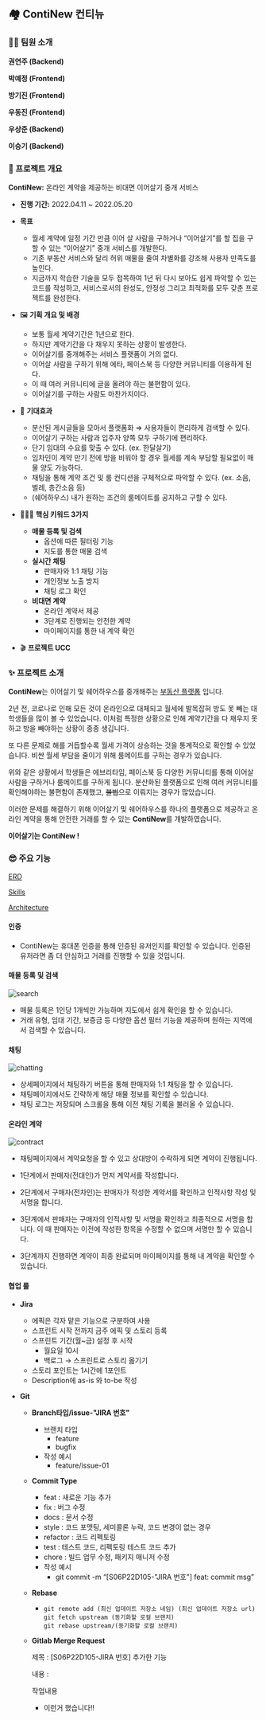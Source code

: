 ## 🏘 ContiNew 컨티뉴



### 🧑👩 팀원 소개

**권연주 (Backend)**

**박예정 (Frontend)**

**방기진 (Frontend)**

**우동진 (Frontend)**

**우상준 (Backend)**

**이승기 (Backend)**



### 📄 프로젝트 개요

**ContiNew:** 온라인 계약을 제공하는 비대면 이어살기 중개 서비스



- **진행 기간:** 2022.04.11 ~ 2022.05.20
- **목표**
  - 월세 계약에 일정 기간 만큼 이어 살 사람을 구하거나 “이어살기”를 할 집을 구할 수 있는 “이어살기” 중개 서비스를 개발한다.
  - 기존 부동산 서비스와 달리 허위 매물을 줄여 차별화를 강조해 사용자 만족도를 높인다.
  - 지금까지 학습한 기술을 모두 접목하여 1년 뒤 다시 보아도 쉽게 파악할 수 있는 코드를 작성하고,  서비스로서의 완성도, 안정성 그리고 최적화를 모두 갖춘 프로젝트를 완성한다.



- 🖼 **기획 개요 및 배경**
  - 보통 월세 계약기간은 1년으로 한다.
  - 하지만 계약기간을 다 채우지 못하는 상황이 발생한다.
  - 이어살기를 중개해주는 서비스 플랫폼이 거의 없다.
  - 이어살 사람을 구하기 위해 에타, 페이스북 등 다양한 커뮤니티를 이용하게 된다.
  - 이 때 여러 커뮤니티에 글을 올려야 하는 불편함이 있다.
  - 이어살기를 구하는 사람도 마찬가지이다.



- 🎉 **기대효과**
  - 분산된 게시글들을 모아서 플랫폼화 ⇒ 사용자들이 편리하게 검색할 수 있다.
  - 이어살기 구하는 사람과 입주자 양쪽 모두 구하기에 편리하다.
  - 단기 임대의 수요를 맞출 수 있다. (ex. 한달살기)
  - 임차인이 계약 만기 전에 방을 비워야 할 경우 월세를 계속 부담할 필요없이 매물 양도 가능하다.
  - 채팅을 통해 계약 조건 및 룸 컨디션을 구체적으로 파악할 수 있다. (ex. 소음, 벌레, 층간소음 등)
  - (쉐어하우스) 내가 원하는 조건의 룸메이트를 공지하고 구할 수 있다.



- 👩‍👧‍👦 **핵심 키워드 3가지**
  - **매물 등록 및 검색**
    - 옵션에 따른 필터링 기능
    - 지도를 통한 매물 검색
  - **실시간 채팅**
    - 판매자와 1:1 채팅 기능
    - 개인정보 노출 방지
    - 채팅 로그 확인
  - **비대면 계약**
    - 온라인 계약서 제공
    - 3단계로 진행되는 안전한 계약
    - 마이페이지를 통한 내 계약 확인



- 🎬 **프로젝트 UCC**



### ✨ 프로젝트 소개



**ContiNew**는 이어살기 및 쉐어하우스를 중개해주는 <u>부동산 플랫폼</u> 입니다.

2년 전, 코로나로 인해 모든 것이 온라인으로 대체되고 월세에 발목잡혀 방도 못 빼는 대학생들을 많이 볼 수 있었습니다. 이처럼 특정한 상황으로 인해 계약기간을 다 채우지 못하고 방을 빼야하는 상황이 종종 생깁니다.

또 다른 문제로 해를 거듭할수록 월세 가격이 상승하는 것을 통계적으로 확인할 수 있었습니다. 비싼 월세 부담을 줄이기 위해 룸메이트를 구하는 경우가 있습니다.

위와 같은 상황에서 학생들은 에브리타임, 페이스북 등 다양한 커뮤니티를 통해 이어살 사람을 구하거나 룸메이트를 구하게 됩니다. 분산화된 플랫폼으로 인해 여러 커뮤니티를 확인해야하는 불편함이 존재했고, ~~불법~~으로 이뤄지는 경우가 많았습니다.

이러한 문제를 해결하기 위해 이어살기 및 쉐어하우스를 하나의 플랫폼으로 제공하고 온라인 계약을 통해 안전한 거래를 할 수 있는 **ContiNew**를 개발하였습니다.



**이어살기는 ContiNew !**



### 😎 주요 기능

[ERD](https://cdn.discordapp.com/attachments/962869113766707270/982186583476301894/unknown.png)

[Skills](https://user-images.githubusercontent.com/97500667/171811829-3e353947-8c26-4fb8-a15e-6f0839e732a5.png)

[Architecture](https://user-images.githubusercontent.com/97500667/171812103-68bb150a-d704-4bdc-bebc-fa33ba1d33e5.png)

#### 인증

- ContiNew는 휴대폰 인증을 통해 인증된 유저인지를 확인할 수 있습니다. 인증된 유저라면 좀 더 안심하고 거래를 진행할 수 있을 것입니다.

#### 매물 등록 및 검색

![search](https://user-images.githubusercontent.com/97500667/171806927-8d3e9777-f6b6-49bd-a629-97e263ebdfd4.png)



- 매물 등록은 1인당 1개씩만 가능하며 지도에서 쉽게 확인을 할 수 있습니다. 
- 거래 유형, 임대 기간, 보증금 등 다양한 옵션 필터 기능을 제공하며 원하는 지역에서 검색할 수 있습니다.



#### 채팅

![chatting](https://user-images.githubusercontent.com/97500667/171807032-84aef7ab-601d-4a71-8794-9b920410d39d.png)



- 상세페이지에서 채팅하기 버튼을 통해 판매자와 1:1 채팅을 할 수 있습니다.
- 채팅페이지에서도 간략하게 해당 매물 정보를 확인할 수 있습니다.
- 채팅 로그는 저장되며 스크롤을 통해 이전 채팅 기록을 불러올 수 있습니다.

#### 온라인 계약

![contract](https://user-images.githubusercontent.com/97500667/171807097-7015b051-63b8-483c-b24f-9a5278c43813.png)



- 채팅페이지에서 계약요청을 할 수 있고 상대방이 수락하게 되면 계약이 진행됩니다.

- 1단계에서 판매자(전대인)가 먼저 계약서를 작성합니다.

- 2단계에서 구매자(전차인)는 판매자가 작성한 계약서를 확인하고 인적사항 작성 및 서명을 합니다.

- 3단계에서 판매자는 구매자의 인적사항 및 서명을 확인하고 최종적으로 서명을 합니다. 이 때 판매자는 이전에 작성한 항목을 수정할 수 없으며 서명만 할 수 있습니다.

- 3단계까지 진행하면 계약이 최종 완료되며 마이페이지를 통해 내 계약을 확인할 수 있습니다.






#### 협업 룰

- **Jira**

  - 에픽은 각자 맡은 기능으로 구분하여 사용
  - 스프린트 시작 전까지 금주 에픽 및 스토리 등록
  - 스프린트 기간(월~금) 설정 후 시작
    - 월요일 10시
    - 백로그 → 스프린트로 스토리 옮기기
  - 스토리 포인트는 1시간에 1포인트
  - Description에 as-is 와 to-be 작성

- **Git**

  - **Branch타입/issue-"JIRA 번호"**

    - 브랜치 타입
      - feature
      - bugfix
    - 작성 예시
      - feature/issue-01

  - **Commit Type**

    - feat : 새로운 기능 추가
    - fix : 버그 수정
    - docs : 문서 수정
    - style : 코드 포맷팅, 세미콜론 누락, 코드 변경이 없는 경우
    - refactor : 코드 리펙토링
    - test : 테스트 코드, 리펙토링 테스트 코드 추가
    - chore : 빌드 업무 수정, 패키지 매니저 수정
    - 작성 예시
      - git commit -m “[S06P22D105-"JIRA 번호"] feat: commit msg”

  - **Rebase**

    - ```
      git remote add (최신 업데이트 저장소 네임) (최신 업데이트 저장소 url)
      git fetch upstream (동기화할 로컬 브랜치)
      git rebase upstream/(동기화할 로컬 브랜치)
      ```

  - **Gitlab Merge Request**

    제목 : [S06P22D105-JIRA 번호] 추가한 기능

    내용 :

    작업내용

    - 이런거 했습니다!!



